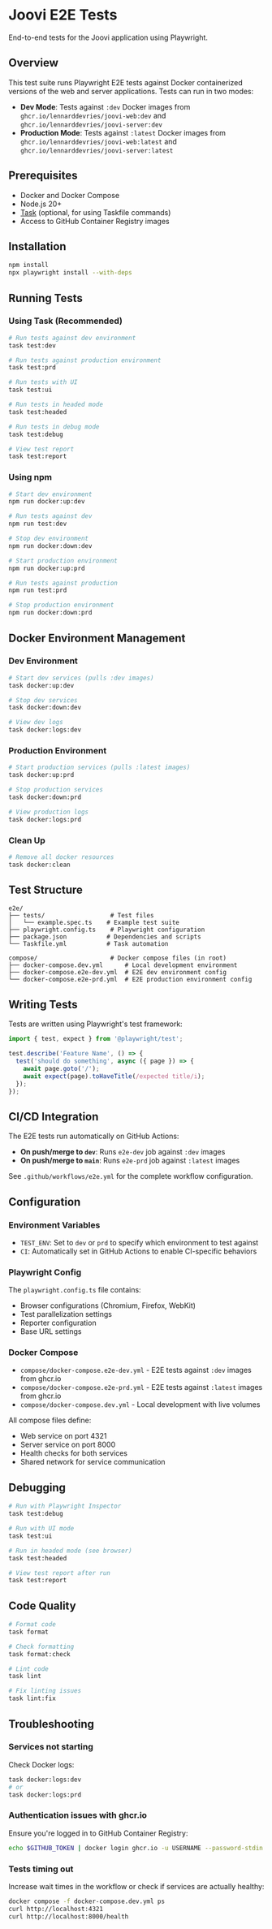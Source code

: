 # Joovi E2E Tests

End-to-end tests for the Joovi application using Playwright.

## Overview

This test suite runs Playwright E2E tests against Docker containerized versions of the web and server applications. Tests can run in two modes:

- **Dev Mode**: Tests against `:dev` Docker images from `ghcr.io/lennarddevries/joovi-web:dev` and `ghcr.io/lennarddevries/joovi-server:dev`
- **Production Mode**: Tests against `:latest` Docker images from `ghcr.io/lennarddevries/joovi-web:latest` and `ghcr.io/lennarddevries/joovi-server:latest`

## Prerequisites

- Docker and Docker Compose
- Node.js 20+
- [Task](https://taskfile.dev) (optional, for using Taskfile commands)
- Access to GitHub Container Registry images

## Installation

```bash
npm install
npx playwright install --with-deps
```

## Running Tests

### Using Task (Recommended)

```bash
# Run tests against dev environment
task test:dev

# Run tests against production environment
task test:prd

# Run tests with UI
task test:ui

# Run tests in headed mode
task test:headed

# Run tests in debug mode
task test:debug

# View test report
task test:report
```

### Using npm

```bash
# Start dev environment
npm run docker:up:dev

# Run tests against dev
npm run test:dev

# Stop dev environment
npm run docker:down:dev

# Start production environment
npm run docker:up:prd

# Run tests against production
npm run test:prd

# Stop production environment
npm run docker:down:prd
```

## Docker Environment Management

### Dev Environment

```bash
# Start dev services (pulls :dev images)
task docker:up:dev

# Stop dev services
task docker:down:dev

# View dev logs
task docker:logs:dev
```

### Production Environment

```bash
# Start production services (pulls :latest images)
task docker:up:prd

# Stop production services
task docker:down:prd

# View production logs
task docker:logs:prd
```

### Clean Up

```bash
# Remove all docker resources
task docker:clean
```

## Test Structure

```
e2e/
├── tests/                  # Test files
│   └── example.spec.ts    # Example test suite
├── playwright.config.ts    # Playwright configuration
├── package.json           # Dependencies and scripts
└── Taskfile.yml           # Task automation

compose/                    # Docker compose files (in root)
├── docker-compose.dev.yml      # Local development environment
├── docker-compose.e2e-dev.yml  # E2E dev environment config
└── docker-compose.e2e-prd.yml  # E2E production environment config
```

## Writing Tests

Tests are written using Playwright's test framework:

```typescript
import { test, expect } from '@playwright/test';

test.describe('Feature Name', () => {
  test('should do something', async ({ page }) => {
    await page.goto('/');
    await expect(page).toHaveTitle(/expected title/i);
  });
});
```

## CI/CD Integration

The E2E tests run automatically on GitHub Actions:

- **On push/merge to `dev`**: Runs `e2e-dev` job against `:dev` images
- **On push/merge to `main`**: Runs `e2e-prd` job against `:latest` images

See `.github/workflows/e2e.yml` for the complete workflow configuration.

## Configuration

### Environment Variables

- `TEST_ENV`: Set to `dev` or `prd` to specify which environment to test against
- `CI`: Automatically set in GitHub Actions to enable CI-specific behaviors

### Playwright Config

The `playwright.config.ts` file contains:
- Browser configurations (Chromium, Firefox, WebKit)
- Test parallelization settings
- Reporter configuration
- Base URL settings

### Docker Compose

- `compose/docker-compose.e2e-dev.yml` - E2E tests against `:dev` images from ghcr.io
- `compose/docker-compose.e2e-prd.yml` - E2E tests against `:latest` images from ghcr.io
- `compose/docker-compose.dev.yml` - Local development with live volumes

All compose files define:
- Web service on port 4321
- Server service on port 8000
- Health checks for both services
- Shared network for service communication

## Debugging

```bash
# Run with Playwright Inspector
task test:debug

# Run with UI mode
task test:ui

# Run in headed mode (see browser)
task test:headed

# View test report after run
task test:report
```

## Code Quality

```bash
# Format code
task format

# Check formatting
task format:check

# Lint code
task lint

# Fix linting issues
task lint:fix
```

## Troubleshooting

### Services not starting

Check Docker logs:
```bash
task docker:logs:dev
# or
task docker:logs:prd
```

### Authentication issues with ghcr.io

Ensure you're logged in to GitHub Container Registry:
```bash
echo $GITHUB_TOKEN | docker login ghcr.io -u USERNAME --password-stdin
```

### Tests timing out

Increase wait times in the workflow or check if services are actually healthy:
```bash
docker compose -f docker-compose.dev.yml ps
curl http://localhost:4321
curl http://localhost:8000/health
```

